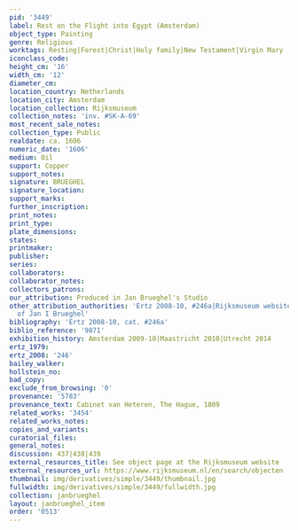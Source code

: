 ```yaml
---
pid: '3449'
label: Rest on the Flight into Egypt (Amsterdam)
object_type: Painting
genre: Religious
worktags: Resting|Forest|Christ|Holy family|New Testament|Virgin Mary
iconclass_code:
height_cm: '16'
width_cm: '12'
diameter_cm:
location_country: Netherlands
location_city: Amsterdam
location_collection: Rijksmuseum
collection_notes: 'inv. #SK-A-69'
most_recent_sale_notes:
collection_type: Public
realdate: ca. 1606
numeric_date: '1606'
medium: Oil
support: Copper
support_notes:
signature: BRUEGHEL
signature_location:
support_marks:
further_inscription:
print_notes:
print_type:
plate_dimensions:
states:
printmaker:
publisher:
series:
collaborators:
collaborator_notes:
collectors_patrons:
our_attribution: Produced in Jan Brueghel's Studio
other_attribution_authorities: 'Ertz 2008-10, #246a|Rijksmuseum website as manner
  of Jan I Brueghel'
bibliography: 'Ertz 2008-10, cat. #246a'
biblio_reference: '9871'
exhibition_history: Amsterdam 2009-10|Maastricht 2010|Utrecht 2014
ertz_1979:
ertz_2008: '246'
bailey_walker:
hollstein_no:
bad_copy:
exclude_from_browsing: '0'
provenance: '5783'
provenance_text: Cabinet van Heteren, The Hague, 1809
related_works: '3454'
related_works_notes:
copies_and_variants:
curatorial_files:
general_notes:
discussion: 437|438|439
external_resources_title: See object page at the Rijksmuseum website
external_resources_url: https://www.rijksmuseum.nl/en/search/objecten
thumbnail: img/derivatives/simple/3449/thumbnail.jpg
fullwidth: img/derivatives/simple/3449/fullwidth.jpg
collection: janbrueghel
layout: janbrueghel_item
order: '0513'
---
```

